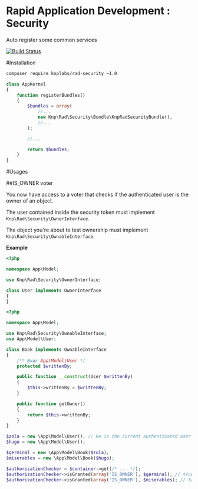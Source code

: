 Rapid Application Development : Security
========================================
Auto register some common services

[![Build Status](https://travis-ci.org/KnpLabs/rad-security.svg?branch=master)](https://travis-ci.org/KnpLabs/rad-security)

#Installation

```bash
composer require knplabs/rad-security ~1.0
```

```php
class AppKernel
{
    function registerBundles()
    {
        $bundles = array(
            //...
            new Knp\Rad\Security\Bundle\KnpRadSecurityBundle(),
            //...
        );

        //...

        return $bundles;
    }
}
```

#Usages

##IS_OWNER voter

You now have access to a voter that checks if the authenticated user is the owner of an object.

The user contained inside the security token must implement `Knp\Rad\Security\OwnerInterface`.

The object you're about to test ownership must implement `Knp\Rad\Security\OwnableInterface`.

**Example**
```php
<?php

namespace App\Model;

use Knp\Rad\Security\OwnerInterface;

class User implements OwnerInterface
{
}
```

```php
<?php

namespace App\Model;

use Knp\Rad\Security\OwnableInterface;
use App\Model\User;

class Book implements OwnableInterface
{
    /** @var App\Model\User */
    protected $writtenBy;

    public function __construct(User $writtenBy)
    {
        $this->writtenBy = $writtenBy;
    }

    public function getOwner()
    {
        return $this->writtenBy;
    }
}
```

```php
$zola = new \App\Model\User(); // He is the current authenticated user
$hugo = new \App\Model\User();

$germinal = new \App\Model\Book($zola);
$miserables = new \App\Model\Book($hugo);

$authorizationChecker = $container->get(/* ... */);
$authorizationChecker->isGranted(array('IS_OWNER'), $germinal); // true
$authorizationChecker->isGranted(array('IS_OWNER'), $miserables); // false
```
